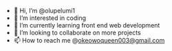 - 👋 Hi, I’m @olupelumi1
- 👀 I’m interested in coding
- 🌱 I’m currently learning front end web development
- 💞️ I’m looking to collaborate on more projects
- 📫 How to reach me @okeowoqueen003@gmail.com

<!---
olupelumi1/olupelumi1 is a ✨ special ✨ repository because its `README.md` (this file) appears on your GitHub profile.
You can click the Preview link to take a look at your changes.
--->
